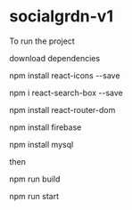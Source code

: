 # socialgrdn-v1

To run the project

download dependencies

npm install react-icons --save

npm i react-search-box --save

npm install react-router-dom

npm install firebase

npm install mysql

then

npm run build

npm run start
